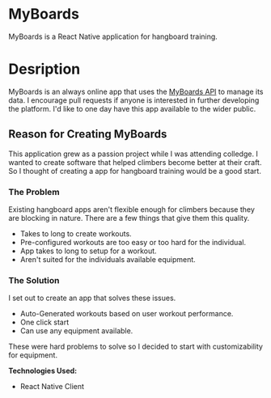 # MyBoards
MyBoards is a React Native application for hangboard training. 

# Desription
MyBoards is an always online app that uses the [MyBoards API](https://github.com/barnacleDevelopments/MyBoardsAPI) to manage its data. I encourage pull requests if anyone is interested in further developing the platform. I'd like to one day have this app available to the wider public. 

## Reason for Creating MyBoards
This application grew as a passion project while I was attending colledge. I wanted to create software that helped climbers become better at their craft. So I thought of creating a app for hangboard training would be a good start. 

### The Problem
Existing hangboard apps aren't flexible enough for climbers because they are blocking in nature. There are a few things that give them this quality. 
- Takes to long to create workouts.
- Pre-configured workouts are too easy or too hard for the individual.
- App takes to long to setup for a workout.
- Aren't suited for the individuals available equipment. 

### The Solution
I set out to create an app that solves these issues. 
- Auto-Generated workouts based on user workout performance.
- One click start 
- Can use any equipment available. 

These were hard problems to solve so I decided to start with customizability for equipment. 

**Technologies Used:**
- React Native Client

